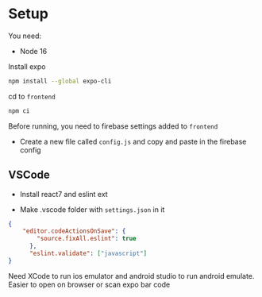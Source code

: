 
# Setup

You need:

- Node 16

Install expo

```bash
npm install --global expo-cli
```

cd to `frontend`

```bash
npm ci
```

Before running, you need to firebase settings added to `frontend`

- Create a new file called `config.js` and copy and paste in the firebase config

## VSCode

- Install react7 and eslint ext

- Make .vscode folder with `settings.json` in it

```json
{
    "editor.codeActionsOnSave": {
        "source.fixAll.eslint": true
      },
      "eslint.validate": ["javascript"]
}
```

Need XCode to run ios emulator and android studio to run android emulate.
Easier to open on browser or scan expo bar code
